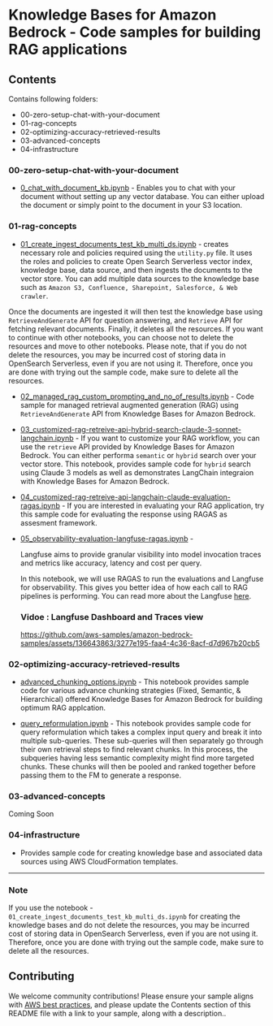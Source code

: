 # Knowledge Bases for Amazon Bedrock  - Code samples for building RAG applications

## Contents
Contains following folders: 
- 00-zero-setup-chat-with-your-document
- 01-rag-concepts
- 02-optimizing-accuracy-retrieved-results
- 03-advanced-concepts
- 04-infrastructure

### 00-zero-setup-chat-with-your-document
- [0_chat_with_document_kb.ipynb](./00-zero-setup-chat-with-your-document/0_chat_with_document_kb.ipynb) - Enables you to chat with your document without setting up any vector database. You can either upload the document or simply point to the document in your S3 location. 

### 01-rag-concepts
- [01_create_ingest_documents_test_kb_multi_ds.ipynb](./01-rag-concepts/01_create_ingest_documents_test_kb_multi_ds.ipynb) - creates necessary role and policies required using the `utility.py` file. It uses the roles and policies to create Open Search Serverless vector index, knowledge base, data source, and then ingests the documents to the vector store. You can add multiple data sources to the knowledge base such as `Amazon S3, Confluence, Sharepoint, Salesforce, & Web crawler`.

Once the documents are ingested it will then test the knowledge base using `RetrieveAndGenerate` API for question answering, and `Retrieve` API for fetching relevant documents. Finally, it deletes all the resources. If you want to continue with other notebooks, you can choose not to delete the resources and move to other notebooks. Please note, that if you do not delete the resources, you may be incurred cost of storing data in OpenSearch Serverless, even if you are not using it. Therefore, once you are done with trying out the sample code, make sure to delete all the resources. 

- [02_managed_rag_custom_prompting_and_no_of_results.ipynb](./01-rag-concepts/02_managed_rag_custom_prompting_and_no_of_results.ipynb) - Code sample for managed retrieval augmented generation (RAG) using `RetrieveAndGenerate` API from Knowledge Bases for Amazon Bedrock.

- [03_customized-rag-retreive-api-hybrid-search-claude-3-sonnet-langchain.ipynb](./01-rag-concepts/03_customized-rag-retreive-api-hybrid-search-claude-3-sonnet-langchain.ipynb) - If you want to customize your RAG workflow, you can use the `retrieve` API provided by Knowledge Bases for Amazon Bedrock. You can either performa `semantic` or `hybrid` search over your vector store. This notebook, provides sample code for `hybrid` search using Claude 3 models as well as demonstrates LangChain integraion with Knowledge Bases for Amazon Bedrock.

- [04_customized-rag-retreive-api-langchain-claude-evaluation-ragas.ipynb](./01-rag-concepts/04_customized-rag-retreive-api-langchain-claude-evaluation-ragas.ipynb) - If you are interested in evaluating your RAG application, try this sample code for evaluating the response using RAGAS as assesment framework.

- [05_observability-evaluation-langfuse-ragas.ipynb](./01-rag-concepts/05_observability-evaluation-langfuse-ragas.ipynb) - 

    Langfuse aims to provide granular visibility into model invocation traces and metrics like accuracy, latency and cost per query. 

    In this notebook, we will use RAGAS to run the evaluations and Langfuse for observability. This gives you better idea of how each call to RAG pipelines is performing. You can read more about the Langfuse [here](https://langfuse.com/docs/tracing/overview).


    ### Vidoe : Langfuse Dashboard and Traces view
    
    https://github.com/aws-samples/amazon-bedrock-samples/assets/136643863/3277e195-faa4-4c36-8acf-d7d967b20cb5


### 02-optimizing-accuracy-retrieved-results
- [advanced_chunking_options.ipynb](./02-optimizing-accuracy-retrieved-results/advanced_chunking_options.ipynb) - This notebook provides sample code for various advance chunking strategies (Fixed, Semantic, & Hierarchical) offered Knowledge Bases for Amazon Bedrock for building optimum RAG applcation.

- [query_reformulation.ipynb](./02-optimizing-accuracy-retrieved-results/query_reformulation.ipynb) - This notebook provides sample code for query reformulation which takes a complex input query and break it into multiple sub-queries. These sub-queries will then separately go through their own retrieval steps to find relevant chunks. In this process, the subqueries having less semantic complexity might find more targeted chunks. These chunks will then be pooled and ranked together before passing them to the FM to generate a response.

### 03-advanced-concepts

Coming Soon

### 04-infrastructure
- Provides sample code for creating knowledge base and associated data sources using AWS CloudFormation templates.

***

### Note
If you use the notebook - `01_create_ingest_documents_test_kb_multi_ds.ipynb` for creating the knowledge bases and do not delete the resources, you may be incurred cost of storing data in OpenSearch Serverless, even if you are not using it. Therefore, once you are done with trying out the sample code, make sure to delete all the resources. 

## Contributing

We welcome community contributions! Please ensure your sample aligns with [AWS best practices](_!https://aws.amazon.com/architecture/well-architected/_), and please update the Contents section of this README file with a link to your sample, along with a description..

